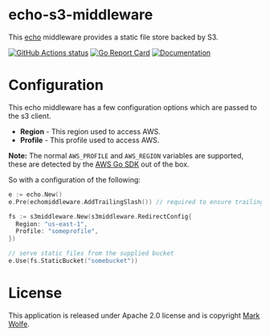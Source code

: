 # echo-s3-middleware

This [echo](https://echo.labstack.com/) middleware provides a static file store backed by S3.

[![GitHub Actions status](https://github.com/wolfeidau/echo-s3-middleware/workflows/Go/badge.svg?branch=master)](https://github.com/wolfeidau/echo-s3-middleware/actions?query=workflow%3AGo)
[![Go Report Card](https://goreportcard.com/badge/github.com/wolfeidau/echo-s3-middleware)](https://goreportcard.com/report/github.com/wolfeidau/echo-s3-middleware)
[![Documentation](https://godoc.org/github.com/wolfeidau/echo-s3-middleware?status.svg)](https://godoc.org/github.com/wolfeidau/echo-s3-middleware)

# Configuration

This echo middleware has a few configuration options which are passed to the s3 client.

* **Region** - This region used to access AWS.
* **Profile** - This profile used to access AWS.

**Note:** The normal `AWS_PROFILE` and `AWS_REGION` variables are supported, these are detected by the [AWS Go SDK](https://aws.amazon.com/sdk-for-go/) out of the box.

So with a configuration of the following:

```go
e := echo.New()
e.Pre(echomiddleware.AddTrailingSlash()) // required to ensure trailing slash is appended

fs := s3middleware.New(s3middleware.RedirectConfig{
  Region: "us-east-1",
  Profile: "someprofile",
})

// serve static files from the supplied bucket
e.Use(fs.StaticBucket("somebucket"))
```

# License

This application is released under Apache 2.0 license and is copyright [Mark Wolfe](https://www.wolfe.id.au).